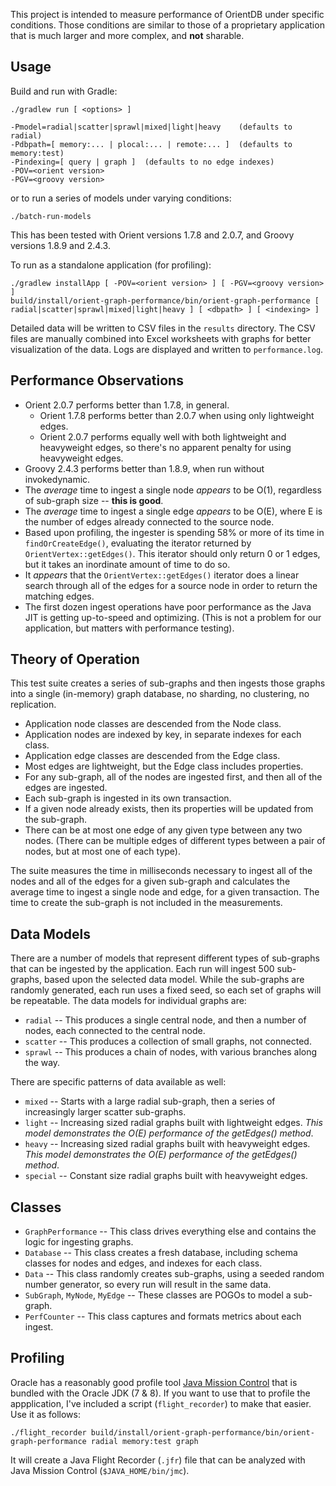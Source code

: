 This project is intended to measure performance of OrientDB under specific conditions. Those conditions are similar to those of a proprietary application that is much larger and more complex, and **not** sharable.

## Usage

Build and run with Gradle:

    ./gradlew run [ <options> ]

    -Pmodel=radial|scatter|sprawl|mixed|light|heavy    (defaults to radial)
    -Pdbpath=[ memory:... | plocal:... | remote:... ]  (defaults to memory:test)
    -Pindexing=[ query | graph ]  (defaults to no edge indexes)
    -POV=<orient version>
    -PGV=<groovy version>

or to run a series of models under varying conditions:

    ./batch-run-models

This has been tested with Orient versions 1.7.8 and 2.0.7, and Groovy versions 1.8.9 and 2.4.3.

To run as a standalone application (for profiling):

    ./gradlew installApp [ -POV=<orient version> ] [ -PGV=<groovy version> ]
    build/install/orient-graph-performance/bin/orient-graph-performance [ radial|scatter|sprawl|mixed|light|heavy ] [ <dbpath> ] [ <indexing> ]

Detailed data will be written to CSV files in the `results` directory.  The CSV files are manually combined into 
Excel worksheets with graphs for better visualization of the data. Logs are displayed and written to `performance.log`.

## Performance Observations

- Orient 2.0.7 performs better than 1.7.8, in general.
  - Orient 1.7.8 performs better than 2.0.7 when using only lightweight edges.
  - Orient 2.0.7 performs equally well with both lightweight and heavyweight edges, so there's no apparent penalty for using heavyweight edges.
- Groovy 2.4.3 performs better than 1.8.9, when run without invokedynamic.
- The *average* time to ingest a single node *appears* to be O(1), regardless of sub-graph size -- **this is good**.
- The *average* time to ingest a single edge *appears* to be O(E), where E is the number of edges already connected to the source node.
- Based upon profiling, the ingester is spending 58% or more of its time in `findOrCreateEdge()`, 
  evaluating the iterator returned by `OrientVertex::getEdges()`. This iterator should only return 
  0 or 1 edges, but it takes an inordinate amount of time to do so. 
- It *appears* that the `OrientVertex::getEdges()` iterator does a linear search through all of the edges for a source node in order to return the matching edges.
- The first dozen ingest operations have poor performance as the Java JIT is getting up-to-speed and optimizing. (This is not a problem for our application, but matters with performance testing).

## Theory of Operation

This test suite creates a series of sub-graphs and then ingests those graphs 
into a single (in-memory) graph database, no sharding, no clustering, no replication.

- Application node classes are descended from the Node class.
- Application nodes are indexed by key, in separate indexes for each class.
- Application edge classes are descended from the Edge class.
- Most edges are lightweight, but the Edge class includes properties.
- For any sub-graph, all of the nodes are ingested first, and then all of the edges are ingested.
- Each sub-graph is ingested in its own transaction.
- If a given node already exists, then its properties will be updated from the sub-graph.
- There can be at most one edge of any given type between any two nodes. 
  (There can be multiple edges of different types between a pair of nodes, but at most one of each type).

The suite measures the time in milliseconds necessary to ingest all of the nodes and 
all of the edges for a given sub-graph and calculates the average time to ingest 
a single node and edge, for a given transaction. The time to create the sub-graph is not included in the measurements.

## Data Models

There are a number of models that represent different types of sub-graphs that can be ingested by the application. Each run will ingest 500 sub-graphs, based upon the selected data model. While the sub-graphs are randomly generated, each run uses a fixed seed, so each set of graphs will be repeatable. The data models for individual graphs are:

- `radial` -- This produces a single central node, and then a number of nodes, each connected to the central node.
- `scatter` -- This produces a collection of small graphs, not connected.
- `sprawl` -- This produces a chain of nodes, with various branches along the way.
 
 There are specific patterns of data available as well:
 
- `mixed` -- Starts with a large radial sub-graph, then a series of increasingly larger scatter sub-graphs.
- `light` -- Increasing sized radial graphs built with lightweight edges.
  *This model demonstrates the O(E) performance of the getEdges() method*.
- `heavy` -- Increasing sized radial graphs built with heavyweight edges.
  *This model demonstrates the O(E) performance of the getEdges() method*.
- `special` -- Constant size radial graphs built with heavyweight edges.

## Classes

- `GraphPerformance` -- This class drives everything else and contains the logic for ingesting graphs.
- `Database` -- This class creates a fresh database, including schema classes for nodes and edges, and indexes for each class.
- `Data` -- This class randomly creates sub-graphs, using a seeded random number generator, so every run will result in the same data.
- `SubGraph`, `MyNode`, `MyEdge` -- These classes are POGOs to model a sub-graph.
- `PerfCounter` -- This class captures and formats metrics about each ingest.
    
## Profiling

Oracle has a reasonably good profile tool [Java Mission Control](http://www.oracle.com/technetwork/java/javaseproducts/mission-control/java-mission-control-1998576.html) that is bundled with the Oracle JDK (7 & 8). If you want to use that to profile the appplication, I've included a script (`flight_recorder`) to make that easier. Use it as follows:

    ./flight_recorder build/install/orient-graph-performance/bin/orient-graph-performance radial memory:test graph

It will create a Java Flight Recorder (`.jfr`) file that can be analyzed with Java Mission Control (`$JAVA_HOME/bin/jmc`).